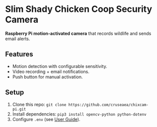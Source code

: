 # Slim Shady Chicken Coop Security Camera  
**Raspberry Pi motion-activated camera** that records wildlife and sends email alerts.  

## Features  
- Motion detection with configurable sensitivity.  
- Video recording + email notifications.  
- Push button for manual activation.  

## Setup  
1. Clone this repo: `git clone https://github.com/cruseaea/chixcam-pi.git`  
2. Install dependencies: `pip3 install opencv-python python-dotenv`  
3. Configure `.env` (see [User Guide](#user-guide)).  
